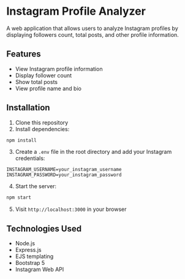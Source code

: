 # Instagram Profile Analyzer

A web application that allows users to analyze Instagram profiles by displaying followers count, total posts, and other profile information.

## Features
- View Instagram profile information
- Display follower count
- Show total posts
- View profile name and bio

## Installation

1. Clone this repository
2. Install dependencies:
```bash
npm install
```
3. Create a `.env` file in the root directory and add your Instagram credentials:
```
INSTAGRAM_USERNAME=your_instagram_username
INSTAGRAM_PASSWORD=your_instagram_password
```
4. Start the server:
```bash
npm start
```
5. Visit `http://localhost:3000` in your browser

## Technologies Used
- Node.js
- Express.js
- EJS templating
- Bootstrap 5
- Instagram Web API

